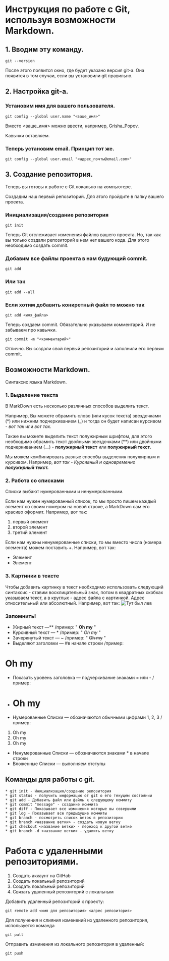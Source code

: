 # Инструкция по работе с Git, используя возможности Markdown.
## 1. Вводим эту команду.
```
git --version
```
После этого появится окно, где будет указано версия git-а. Она появится в том случаи, если вы установили git правильно.

## 2. Настройка git-а.
### Установим имя для вашего пользователя.
```
git config --global user.name "<ваше_имя>"
```
Вместо <ваше_имя> можно ввести, например, Grisha_Popov.

Кавычки оставляем.

### Теперь установим email. Принцип тот же.
```
git config --global user.email "<адрес_почты@email.com>"
```
## 3. Создание репозитория.
Теперь вы готовы к работе с Git локально на компьютере.

Создадим наш первый репозиторий. Для этого пройдите в папку вашего проекта.

### Инициализация/создание репозитория
```
git init
```
Теперь Git отслеживает изменения файлов вашего проекта. Но, так как вы только создали репозиторий в нем нет вашего кода. Для этого необходимо создать commit.

### Добавим все файлы проекта в нам будующий commit.
```
git add
```
### Или так
```
git add --all
```
### Если хотим добавить конкретный файл то можно так
```
git add <имя_файла>
```
Теперь создаем commit. Обязательно указываем комментарий. И не забываем про кавычки.
```
git commit -m "<комментарий>"
```
Отлично. Вы создали свой первый репозиторий и заполнили его первым commit.

## Возможности Markdown.
Синтаксис языка Markdown.
### 1. Выделение текста
В MarkDown есть несколько различных способов выделить текст.

Например, Вы можете обрамить слово (или кусок текста) звездочками (*) или нижним подчеркиванием (_) и тогда он будет написан курсивом - *вот так* или _вот так._

Также вы можете выделить текст полужирным шрифтом, для этого необходимо обрамить текст двойными звездочками (**) или двойными подчеркиванием (__) - **полужирный текст** или __полужирный текст.__

Мы можем комбинировать разные способы выделения полужирным и курсивом. Например, *вот так - Курсивный и одновременно __полужирный текст.__*
### 2. Работа со списками
Списки выбают нумерованными и ненумерованными.

Если нам нужен нумерованный список, то мы просто пишем каждый элемент со своим номером на новой строке, а MarkDown сам его красиво оформит. Например, вот так:
1. первый элемент
2. второй элемент
3. третий элемент

Если нам нужны ненумерованные списки, то мы вместо числа (номера элемента) можем поставить +. Например, вот так:
* Элемент
* Элемент
### 3. Картинки в тексте
Чтобы добавить картинку в текст необходимо использовать следующий синтаксис - ставим восклицательный знак, потом в квадратных скобках указываем текст, а в круглых - адрес файла с картинкой. Адрес относительный или абсолютный. Например, вот так:
![Тут был лев](Лев.jpeg)
### Запомнить!
* Жирный текст —** /пример: " **Oh my** "
* Курсивный текст — * /пример: " *Oh my* "
* Зачеркнутый текст — ~ /пример: " ~~Oh my~~ "
* Выделяют заголовки — #в начале строки /пример: 
 # Oh my
* Показать уровень заголовка — подчеркивание знаками = или - /пример:
- # Oh my
* Нумерованные Списки — обозначаются обычными цифрами 1, 2, 3 /пример:
1. Oh my
2. Oh my
3. Oh my
* Ненумерованные Списки — обозначаются знаками * в начале строки
* Вложенные Списки — выполняем отступы

## Команды для работы с git.
```
* git init - Инициализация/создание репозитория
* git status - получить информацию от git о его текущем состоянии
* git add - Добавить файл или файлы к следующему коммиту
* git commit "message" - создание коммита
* git diff - Показывает все изминения которые вы совершили
* git log - Показывает все предыдущие коммиты
* git branch - посмотреть список веток в репозитории
* git branch <название ветки> - создать новую ветку
* git checkout <название ветки> - переход к другой ветке
* git branch -d <название ветки> - удалить ветку
```
# Работа с удаленными репозиториями.
1. Создать аккаунт на GitHab
2. Создать локальный репозиторий
3. Создать локальный репозиторий
4. Связать удаленный репозиторий с локальным

Добавить удаленный репозиторий к проекту:
```
git remote add <имя для репозитория> <алрес репозитория>
```

Для получения и слияния изменений из удаленного репозитория, используется команда
```
git pull
```

Отправить изминения из локального репозитория в удаленный:
```
git push
```
